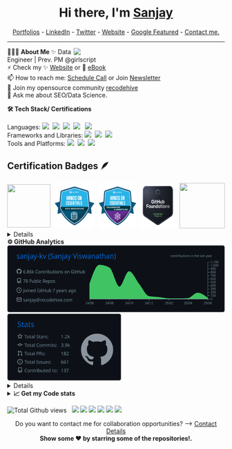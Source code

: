 <h1 align="center"> Hi there, I'm <a href="https://www.linkedin.com/in/sanjay-k-v/">Sanjay</a> </h1>

<!--- Adding Header Elements -->
<p align="center">
  <a href="http://sanjaykv.com/">Portfolios</a> -
  <a href="https://www.linkedin.com/in/sanjay-k-v/">LinkedIn</a> - 
  <a href="https://x.com/sanjay_kv_">Twitter</a> -
  <a href="#">Website</a> -
  <a href="https://crowdsource.google.com/about/blog/community-spotlight-friendship/">Google Featured</a> -
  <a href="https://topmate.io/sanjaykv/">Contact me.</a> 
</p>

-----------------------------------------------------------
👨🏻‍💻 **About Me**<img src="https://raw.githubusercontent.com/sanjay-kv/sanjay-kv/main/Assets/illustration.png" min-width="300px" max-width="300px" width="350px" align="right"> 
✨ Data Engineer | Prev. PM @girlscript <br>
⚡ Check my ✨ [Website](#) or 🌱 [eBook](https://learn.recodehive.com/datascience)<br>
📫 How to reach me: [Schedule Call](https://topmate.io/sanjaykv) or Join  [Newsletter](https://recodehive.substack.com/)<br>
👯 Join my opensource community [recodehive](https://github.com/recodehive)<br>
💬 Ask me about SEO/Data Science.<br>
<!--- Adding Tech Stack open Section -->


<b>🛠 Tech Stack/ Certifications</b><br><br>
Languages: <img src="https://img.shields.io/badge/-python-437CAC?logo=python&logoColor=white&style=flat">&nbsp;
<img src="https://img.shields.io/badge/-Mysql-DC8F0F?logo=Mysql&logoColor=white&style=flat">&nbsp; 
<img src="https://img.shields.io/badge/-HTML5-DE5934?logo=HTML5&logoColor=white&style=flat">&nbsp;
<img src="https://img.shields.io/badge/-CSS3-2275B2?logo=CSS3&logoColor=white&style=flat"> &nbsp; 
<img src="https://img.shields.io/badge/-R-0E7ACE?logo=r&logoColor=white&style=flat"> &nbsp;<br>
Frameworks and Libraries: <!--- Frameworks and Libraries goes here -->
<img src="https://img.shields.io/badge/-Numpy-0E7ACE?logo=numpy&logoColor=white&style=flat">&nbsp;
<img src="https://img.shields.io/badge/-Pandas-150455?logo=pandas&logoColor=white&style=flat">&nbsp;
<img src="https://img.shields.io/badge/-Sklearn-F09437?logo=scikit-learn&logoColor=white&style=flat">&nbsp;&nbsp;<br>
Tools and Platforms: <img src="https://img.shields.io/badge/-Git-orange?logo=Git&logoColor=white&style=flat">&nbsp; 
<img src="https://img.shields.io/badge/-Cloudflare-4679A4?logo=Cloudflare&logoColor=orange&style=flat">&nbsp;
<img src="https://img.shields.io/badge/-Visual%20Studio%20Code-25AEF4?logo=visualstudio&logoColor=white&style=flat">&nbsp;
<!---<img src="https://img.shields.io/badge/-Android Studio-green?logo=Android&logoColor=white&style=flat"> &nbsp;
<img src="https://img.shields.io/badge/-Jupyter-D7522D?logo=Jupyter&logoColor=white&style=flat">&nbsp;&nbsp;
<img src="https://img.shields.io/badge/-PyCharm-1ECE87?logo=pycharm&logoColor=white&style=flat"> -->
<!--- <img src="https://img.shields.io/badge/-TensorFlow-F78900?logo=Tensorflow&logoColor=white&style=flat"> -->

## Certification Badges 🪶
<div style='display:flex; align-items:center; gap: 10px;' align='center'>
<a href="https://badgr.com/public/assertions/4mL2m9QYQC-al832vETmGw?identity__email=sanjay.kanakkotviswanathan@students.mq.edu.au">
<img src="https://raw.githubusercontent.com/sanjay-kv/sanjay-kv/refs/heads/main/Assets/Postman%20White.png" width="100px" height="100px" />
<a href="#">
<img src="https://raw.githubusercontent.com/sanjay-kv/sanjay-kv/main/Assets/Hand-on%20Snowflake.png" width="115px" height="108px" />
<a href="#">
<img src="https://raw.githubusercontent.com/sanjay-kv/sanjay-kv/main/Assets/Hands-on%20collab.png" width="110px" height="108px" />
<a href="https://www.credly.com/badges/2d4bc39d-f0d9-4c01-9a34-451044850f9b/public_url">
<img src="https://raw.githubusercontent.com/sanjay-kv/sanjay-kv/main/Assets/GitHub%20Foundation.png" width="100px" height="105px" />
<a href="https://www.credly.com/badges/21b16046-9856-4432-b4e3-408f9a6e71bb/public_url">
<img src="https://raw.githubusercontent.com/sanjay-kv/sanjay-kv/refs/heads/main/Assets/github-copilot.png" width="105px" height="105px" />
</div>


<details>	
 <summary>
<!--- 1st Section on Curated Articles -->
<b>📝 Curated Articles</b></summary><br>


I write regular blog posts, most of which you will find on my personal website [<re/code> hive](https://recodehive.com/github-tutorials/)
<br>
 Below are the few trending posts.👇<br>
  📘 [GitHub Cheat sheet | Complete Tutorials.](https://recodehive.com/github-tutorials/)<br>
  📒 [Create a report using Google Data Studio](https://recodehive.com/create-report-using-google-data-studio/)<br>
  📙 [Develop Google Assistant App from Scratch](https://recodehive.com/how-to-create-app-for-google-assistant/)<br>
➡️ [more blog posts...](https://recodehive.com/)
</details> 
<!--- 2nd Section on GitHub Analytics -->


  <summary><b>⚙️ GitHub Analytics</b></summary>
<a href="https://github.com/sanjay-kv">
   <img height="155em" src="https://raw.githubusercontent.com/sanjay-kv/github-card-template/master/profile-summary-card-output/github_dark/0-profile-details.svg" alt="Sanjay K V github stats" />
    <img height="155em" src="https://raw.githubusercontent.com/sanjayviswa/github-card-template/master/profile-summary-card-output/github_dark/3-stats.svg" alt="Sanjay K V github stats" />
<br>
     

<!--- 3rd Section on Recent Projects -->

  <details>	
    <summary><b>📚 Recent Projects/ Activity</b></summary><br>

  ✨ [Semi Supervised Sequence Learning - LSTM](https://github.com/sanjay-kv/Semi-supervised-sequence-learning-Project)<br>
  ✨ [Stack overflow Data Analysis of last 3 years.](https://github.com/sanjay-kv/Stackoverflow-Analysis)<br>
  ✨ [Personal Portfolio page - Neomorphism Design](https://github.com/sanjay-kv/Portfolio-sanjay)<br> 
  ✨ [Opensource contributor @Legesher-translations.](https://github.com/sanjay-kv/legesher-translations)<br>
  ✨ [Twitter Tweets Scrapping and Sentiment Analysis](https://github.com/sanjay-kv/Twitter-Tweet-Analysis)<br>

  <!--START_SECTION:activity-->
1. 🎉 Merged PR [#3](https://github.com/sanjay-kv/sanjay-kv/pull/3) in [sanjay-kv/sanjay-kv](https://github.com/sanjay-kv/sanjay-kv)
2. 💪 Opened PR [#3](https://github.com/sanjay-kv/sanjay-kv/pull/3) in [sanjay-kv/sanjay-kv](https://github.com/sanjay-kv/sanjay-kv)
3. 🎉 Merged PR [#18](https://github.com/sanjay-kv/Stackoverflow-Analysis/pull/18) in [sanjay-kv/Stackoverflow-Analysis](https://github.com/sanjay-kv/Stackoverflow-Analysis)
4. 💪 Opened PR [#18](https://github.com/sanjay-kv/Stackoverflow-Analysis/pull/18) in [sanjay-kv/Stackoverflow-Analysis](https://github.com/sanjay-kv/Stackoverflow-Analysis)
5. 🎉 Merged PR [#3](https://github.com/sanjay-kv/Sanjay-K-V-resume/pull/3) in [sanjay-kv/Sanjay-K-V-resume](https://github.com/sanjay-kv/Sanjay-K-V-resume)
  <!--END_SECTION:activity-->
  </details> 

  <details>	
    <summary><b>📈 Get my Code stats</b></summary><br>
<!--START_SECTION:waka-->
<!--![Lines of code](https://img.shields.io/badge/From%20Hello%20World%20I%27ve%20Written-1.4%20million%20lines%20of%20code-blue)-->

**I'm an Early 🐤** 

```text
🌞 Morning                1690 commits        ████████░░░░░░░░░░░░░░░░░   32.94 % 
🌆 Daytime                2078 commits        ██████████░░░░░░░░░░░░░░░   40.51 % 
🌃 Evening                869 commits         ████░░░░░░░░░░░░░░░░░░░░░   16.94 % 
🌙 Night                  493 commits         ██░░░░░░░░░░░░░░░░░░░░░░░   09.61 % 
```
📅 **I'm Most Productive on Tuesday** 

```text
Monday                   904 commits         ████░░░░░░░░░░░░░░░░░░░░░   17.62 % 
Tuesday                  1332 commits        ██████░░░░░░░░░░░░░░░░░░░   25.96 % 
Wednesday                1042 commits        █████░░░░░░░░░░░░░░░░░░░░   20.31 % 
Thursday                 328 commits         ██░░░░░░░░░░░░░░░░░░░░░░░   06.39 % 
Friday                   300 commits         █░░░░░░░░░░░░░░░░░░░░░░░░   05.85 % 
Saturday                 435 commits         ██░░░░░░░░░░░░░░░░░░░░░░░   08.48 % 
Sunday                   789 commits         ████░░░░░░░░░░░░░░░░░░░░░   15.38 % 
```


📊 **This Week I Spent My Time On** 

```text
🕑︎ Time Zone: Asia/Kolkata

💬 Programming Languages: 
JavaScript               16 hrs 10 mins      ████████████████████░░░░░   80.11 % 
CSS                      2 hrs 3 mins        ███░░░░░░░░░░░░░░░░░░░░░░   10.19 % 
C++                      1 hr 19 mins        ██░░░░░░░░░░░░░░░░░░░░░░░   06.53 % 
YAML                     14 mins             ░░░░░░░░░░░░░░░░░░░░░░░░░   01.22 % 
Other                    9 mins              ░░░░░░░░░░░░░░░░░░░░░░░░░   00.76 % 

🔥 Editors: 
VS Code                  20 hrs 11 mins      █████████████████████████   100.00 % 

🐱‍💻 Projects: 
gssoc-website-new        8 hrs 19 mins       ██████████░░░░░░░░░░░░░░░   41.19 % 
Socials-Winter-Of-Code   1 hr 58 mins        ██░░░░░░░░░░░░░░░░░░░░░░░   09.74 % 
Frontend - Copy          1 hr 46 mins        ██░░░░░░░░░░░░░░░░░░░░░░░   08.77 % 
Error-frontend           1 hr 43 mins        ██░░░░░░░░░░░░░░░░░░░░░░░   08.58 % 
Backend                  1 hr 27 mins        ██░░░░░░░░░░░░░░░░░░░░░░░   07.18 % 

💻 Operating System: 
Windows                  20 hrs 11 mins      █████████████████████████   100.00 % 
```

**I Mostly Code in JavaScript** 

```text
JavaScript               21 repos            ███████████░░░░░░░░░░░░░░   45.65 % 
HTML                     8 repos             ████░░░░░░░░░░░░░░░░░░░░░   17.39 % 
CSS                      4 repos             ██░░░░░░░░░░░░░░░░░░░░░░░   08.70 % 
Python                   3 repos             ██░░░░░░░░░░░░░░░░░░░░░░░   06.52 % 
ASP.NET                  1 repo              █░░░░░░░░░░░░░░░░░░░░░░░░   02.17 % 
```
[![Sanjay Viswanathan profile views](https://u8views.com/api/v1/github/profiles/30715153/views/day-week-month-total-count.svg)](https://u8views.com/github/sanjay-kv)
<!--END_SECTION:waka-->
   </details> 

<!--- Footer Stats - Adding the Social Media Status count-->
 <p align="left">  
<img src="https://enct8yvqkgdbon1.m.pipedream.net" alt="Total Github views" />&nbsp;&nbsp;</a>
<a href="https://twitter.com/sanjay_kv_"><img src="https://img.shields.io/twitter/follow/sanjay_k_v?label=Follow%20Me&style=social"></a>
<a href=""><img src="https://img.shields.io/twitch/status/sanjay_kv?style=social"></a>
<a href=""><img src="https://img.shields.io/github/stars/sanjay-kv?label=Star%20Gazers&style=social"></a>
<a href=""><img src="https://discord.com/api/guilds/1262681985885667348/widget.png?style=shield"></a>
<a href=""><img src="https://img.shields.io/github/followers/sanjay-kv?style=social"></a>
<a href="https://www.youtube.com/channel/UCzyGIdENFVT36Yx4zTws4kw/?sub_confirmation=1"><img src="https://img.shields.io/youtube/channel/views/UCzyGIdENFVT36Yx4zTws4kw?style=social"></a>
</p>


<!--
<a href=""><img src="https://img.shields.io/github/followers/sanjay-kv?style=social"></a>
-->
<p align="center">
Do you want to contact me for collaboration opportunities? ⟶ <a href="https://topmate.io/sanjaykv">Contact Details</a><br>
<b> Show some ❤️ by starring some of the repositories!.</p> </div>
<!--- Footer End -->
<!--- Body End -->
